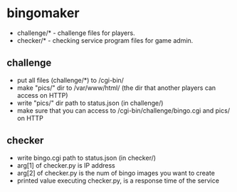 # bingomaker
* challenge/* - challenge files for players.
* checker/* - checking service program files for game admin.
## challenge
* put all files (challenge/*) to /cgi-bin/
* make "pics/" dir to /var/www/html/ (the dir that another players can access on HTTP)
* write "pics/" dir path to status.json (in challenge/)
* make sure that you can access to /cgi-bin/challenge/bingo.cgi and pics/ on HTTP
## checker
* write bingo.cgi path to status.json (in checker/)
* arg[1] of checker.py is IP address
* arg[2] of checker.py is the num of bingo images you want to create
* printed value executing checker.py, is a response time of the service
